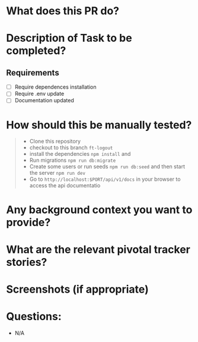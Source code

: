 # What does this PR do?

# Description of Task to be completed?

## Requirements

<!--- What types of changes does your code introduce? Put an `x` in all the boxes that apply: -->
- [ ] Require dependences installation
- [ ] Require .env update
- [ ] Documentation updated

# How should this be manually tested?
> - Clone this repository
> - checkout to this branch `ft-logout`
> - install the dependencies `npm install` and 
> - Run migrations `npm run db:migrate` 
> - Create some users or run seeds `npm run db:seed` and then start the server `npm run dev`
> - Go to `http://localhost:$PORT/api/v1/docs` in your browser to access the api documentatio
# Any background context you want to provide?

# What are the relevant pivotal tracker stories?

# Screenshots (if appropriate)

# Questions:
- N/A